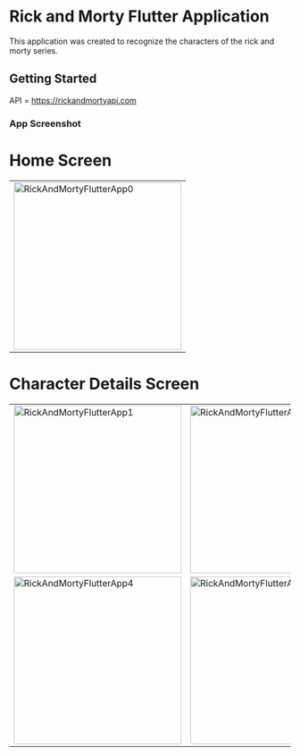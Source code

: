 # Rick and Morty Flutter Application

This application was created to recognize the characters of the rick and morty series.

## Getting Started

API = https://rickandmortyapi.com

### App Screenshot

<h1> Home Screen </h1>

<table style="width:100%">
  <tr>
    <td><img src="https://i.hizliresim.com/smmpxjw.png" alt="RickAndMortyFlutterApp0" width = "300"></td>
  </tr>
</table>

<h1> Character Details Screen </h1>

<table style="width:100%">
  <tr>
    <td><img src="https://i.hizliresim.com/snxob3c.png" alt="RickAndMortyFlutterApp1" width = "300"></td>
    <td><img src="https://i.hizliresim.com/nosj8io.png" alt="RickAndMortyFlutterApp2" width = "300"></td>
    <td><img src="https://i.hizliresim.com/4dmi8nt.png" alt="RickAndMortyFlutterApp3" width = "300"></td>
  </tr>
   <tr>
    <td><img src="https://i.hizliresim.com/cw7zj8d.png" alt="RickAndMortyFlutterApp4" width = "300"></td>
    <td><img src="https://i.hizliresim.com/f7edxo4.png" alt="RickAndMortyFlutterApp5" width = "300"></td>
    <td><img src="https://i.hizliresim.com/9kdoqjx.png" alt="RickAndMortyFlutterApp6" width = "300"></td>
  </tr>
</table>
